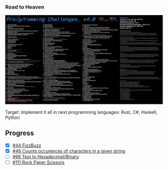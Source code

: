 ### Road to Heaven

![GitHub Logo](/challenges.jpg)

Target: implement it all in next programming languages: Rust, C#, Haskell, Python

## Progress

- [X] [#44 FizzBuzz](https://github.com/PatriotRossii/FizzBuzz)
- [X] [#46 Counts occurences of characters in a given string](https://github.com/PatriotRossii/CountOfCharacters)
- [ ] [#66 Text to Hexadecimal/Binary](https://github.com/PatriotRossii/TextToHexBin)
- [ ] [#111 Rock Paper Scissors](https://github.com/PatriotRossii/RockPaperScissors) 
